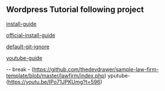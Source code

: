 ## Wordpress Tutorial following project

[install-guide](https://theme4press.com/installing-wordpress-localhost-xampp/)

[official-install-guide](https://developer.wordpress.org/advanced-administration/before-install/howto-install/)


[default-git-ignore](https://raw.githubusercontent.com/github/gitignore/main/WordPress.gitignore)


[youtube-guide](https://www.youtube.com/watch?v=IPo71JPKUmg)


--
break - (https://github.com/thedevdrawer/sample-law-firm-template/blob/master/lawfirm/index.php)
yputube-(https://youtu.be/IPo71JPKUmg?t=596)